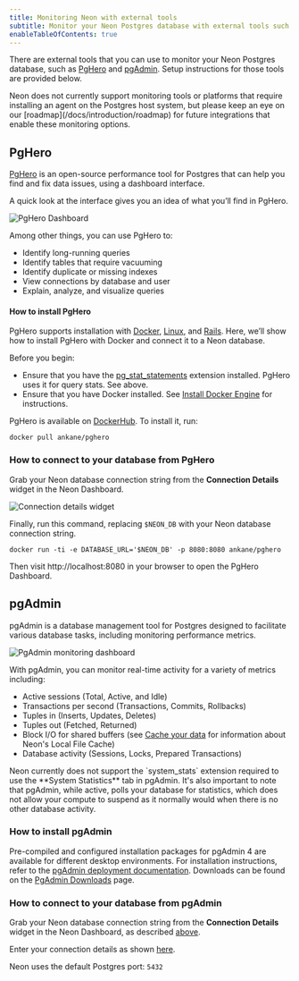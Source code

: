 ```yaml
---
title: Monitoring Neon with external tools
subtitle: Monitor your Neon Postgres database with external tools such as PgAdmin or PgHero
enableTableOfContents: true
---
```


There are external tools that you can use to monitor your Neon Postgres database, such as [PgHero](#pghero) and [pgAdmin](#pgadmin). Setup instructions for those tools are provided below.

<Admonition type="note">
Neon does not currently support monitoring tools or platforms that require installing an agent on the Postgres host system, but please keep an eye on our [roadmap](/docs/introduction/roadmap) for future integrations that enable these monitoring options. 
</Admonition>

## PgHero

[PgHero](https://github.com/pghero/pghero) is an open-source performance tool for Postgres that can help you find and fix data issues, using a dashboard interface.

A quick look at the interface gives you an idea of what you’ll find in PgHero.

![PgHero Dashboard](/docs/introduction/pg_hero.png)

Among other things, you can use PgHero to:

- Identify long-running queries
- Identify tables that require vacuuming
- Identify duplicate or missing indexes
- View connections by database and user
- Explain, analyze, and visualize queries

#### How to install PgHero

PgHero supports installation with [Docker](https://github.com/ankane/pghero/blob/master/guides/Docker.md), [Linux](https://github.com/ankane/pghero/blob/master/guides/Linux.md), and [Rails](https://github.com/ankane/pghero/blob/master/guides/Rails.md). Here, we’ll show how to install PgHero with Docker and connect it to a Neon database.

Before you begin:

- Ensure that you have the [pg_stat_statements](/docs/extensions/pg_stat_statements) extension installed. PgHero uses it for query stats. See above.
- Ensure that you have Docker installed. See [Install Docker Engine](https://docs.docker.com/engine/install/) for instructions.

PgHero is available on [DockerHub](https://hub.docker.com/r/ankane/pghero/). To install it, run:

```
docker pull ankane/pghero
```

### How to connect to your database from PgHero

Grab your Neon database connection string from the **Connection Details** widget in the Neon Dashboard.

![Connection details widget](/docs/connect/connection_details.png)

Finally, run this command, replacing `$NEON_DB` with your Neon database connection string.

```
docker run -ti -e DATABASE_URL='$NEON_DB' -p 8080:8080 ankane/pghero
```

Then visit http://localhost:8080 in your browser to open the PgHero Dashboard.

## pgAdmin

pgAdmin is a database management tool for Postgres designed to facilitate various database tasks, including monitoring performance metrics. 

![PgAdmin monitoring dashboard](/docs/introduction/pgadmin_monitor.png)

With pgAdmin, you can monitor real-time activity for a variety of metrics including:

- Active sessions (Total, Active, and Idle)
- Transactions per second (Transactions, Commits, Rollbacks)
- Tuples in (Inserts, Updates, Deletes)
- Tuples out (Fetched, Returned)
- Block I/O for shared buffers (see [Cache your data](/docs/postgres/query-performance#cache-your-data) for information about Neon's Local File Cache)
- Database activity (Sessions, Locks, Prepared Transactions)

<Admonition type="note" title="Notes">
Neon currently does not support the `system_stats` extension required to use the **System Statistics** tab in pgAdmin. It's also important to note that pgAdmin, while active, polls your database for statistics, which does not allow your compute to suspend as it normally would when there is no other database activity.
</Admonition>

### How to install pgAdmin

Pre-compiled and configured installation packages for pgAdmin 4 are available for different desktop environments. For installation instructions, refer to the [pgAdmin deployment documentation](https://www.pgadmin.org/docs/pgadmin4/8.4/deployment.html). Downloads can be found on the [PgAdmin Downloads](https://www.pgadmin.org/download/) page.

### How to connect to your database from pgAdmin

Grab your Neon database connection string from the **Connection Details** widget in the Neon Dashboard, as described [above](#how-to-connect-to-your-database-from-pghero).

Enter your connection details as shown [here](https://neon.tech/docs/connect/connect-postgres-gui#connect-to-the-database).

Neon uses the default Postgres port: `5432`

<NeedHelp/>
